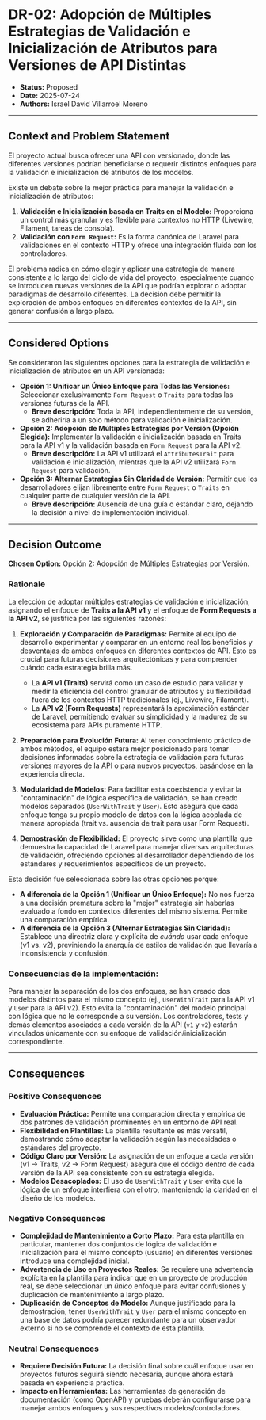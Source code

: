 # DR-02: Adopción de Múltiples Estrategias de Validación e Inicialización de Atributos para Versiones de API Distintas

-   **Status:** Proposed
-   **Date:** 2025-07-24
-   **Authors:** Israel David Villarroel Moreno

---

## Context and Problem Statement

El proyecto actual busca ofrecer una API con versionado, donde las diferentes versiones podrían beneficiarse o requerir distintos enfoques para la validación e inicialización de atributos de los modelos.

Existe un debate sobre la mejor práctica para manejar la validación e inicialización de atributos:
1.  **Validación e Inicialización basada en Traits en el Modelo:** Proporciona un control más granular y es flexible para contextos no HTTP (Livewire, Filament, tareas de consola).
2.  **Validación con `Form Request`:** Es la forma canónica de Laravel para validaciones en el contexto HTTP y ofrece una integración fluida con los controladores.

El problema radica en cómo elegir y aplicar una estrategia de manera consistente a lo largo del ciclo de vida del proyecto, especialmente cuando se introducen nuevas versiones de la API que podrían explorar o adoptar paradigmas de desarrollo diferentes. La decisión debe permitir la exploración de ambos enfoques en diferentes contextos de la API, sin generar confusión a largo plazo.

---

## Considered Options

Se consideraron las siguientes opciones para la estrategia de validación e inicialización de atributos en un API versionada:

-   **Opción 1: Unificar un Único Enfoque para Todas las Versiones:** Seleccionar exclusivamente `Form Request` o `Traits` para todas las versiones futuras de la API.
    * **Breve descripción:** Toda la API, independientemente de su versión, se adheriría a un solo método para validación e inicialización.
-   **Opción 2: Adopción de Múltiples Estrategias por Versión (Opción Elegida):** Implementar la validación e inicialización basada en Traits para la API v1 y la validación basada en `Form Request` para la API v2.
    * **Breve descripción:** La API v1 utilizará el `AttributesTrait` para validación e inicialización, mientras que la API v2 utilizará `Form Request` para validación.
-   **Opción 3: Alternar Estrategias Sin Claridad de Versión:** Permitir que los desarrolladores elijan libremente entre `Form Request` o `Traits` en cualquier parte de cualquier versión de la API.
    * **Breve descripción:** Ausencia de una guía o estándar claro, dejando la decisión a nivel de implementación individual.

---

## Decision Outcome

**Chosen Option:** Opción 2: Adopción de Múltiples Estrategias por Versión.

### Rationale

La elección de adoptar múltiples estrategias de validación e inicialización, asignando el enfoque de **Traits a la API v1** y el enfoque de **Form Requests a la API v2**, se justifica por las siguientes razones:

1.  **Exploración y Comparación de Paradigmas:** Permite al equipo de desarrollo experimentar y comparar en un entorno real los beneficios y desventajas de ambos enfoques en diferentes contextos de API. Esto es crucial para futuras decisiones arquitectónicas y para comprender cuándo cada estrategia brilla más.
    * La **API v1 (Traits)** servirá como un caso de estudio para validar y medir la eficiencia del control granular de atributos y su flexibilidad fuera de los contextos HTTP tradicionales (ej., Livewire, Filament).
    * La **API v2 (Form Requests)** representará la aproximación estándar de Laravel, permitiendo evaluar su simplicidad y la madurez de su ecosistema para APIs puramente HTTP.

2.  **Preparación para Evolución Futura:** Al tener conocimiento práctico de ambos métodos, el equipo estará mejor posicionado para tomar decisiones informadas sobre la estrategia de validación para futuras versiones mayores de la API o para nuevos proyectos, basándose en la experiencia directa.

3.  **Modularidad de Modelos:** Para facilitar esta coexistencia y evitar la "contaminación" de lógica específica de validación, se han creado modelos separados (`UserWithTrait` y `User`). Esto asegura que cada enfoque tenga su propio modelo de datos con la lógica acoplada de manera apropiada (trait vs. ausencia de trait para usar Form Request).

4.  **Demostración de Flexibilidad:** El proyecto sirve como una plantilla que demuestra la capacidad de Laravel para manejar diversas arquitecturas de validación, ofreciendo opciones al desarrollador dependiendo de los estándares y requerimientos específicos de un proyecto.

Esta decisión fue seleccionada sobre las otras opciones porque:
* **A diferencia de la Opción 1 (Unificar un Único Enfoque):** No nos fuerza a una decisión prematura sobre la "mejor" estrategia sin haberlas evaluado a fondo en contextos diferentes del mismo sistema. Permite una comparación empírica.
* **A diferencia de la Opción 3 (Alternar Estrategias Sin Claridad):** Establece una directriz clara y explícita de *cuándo* usar cada enfoque (v1 vs. v2), previniendo la anarquía de estilos de validación que llevaría a inconsistencia y confusión.

### Consecuencias de la implementación:

Para manejar la separación de los dos enfoques, se han creado dos modelos distintos para el mismo concepto (ej., `UserWithTrait` para la API v1 y `User` para la API v2). Esto evita la "contaminación" del modelo principal con lógica que no le corresponde a su versión. Los controladores, tests y demás elementos asociados a cada versión de la API (`v1` y `v2`) estarán vinculados únicamente con su enfoque de validación/inicialización correspondiente.

---

## Consequences

### Positive Consequences

-   **Evaluación Práctica:** Permite una comparación directa y empírica de dos patrones de validación prominentes en un entorno de API real.
-   **Flexibilidad en Plantillas:** La plantilla resultante es más versátil, demostrando cómo adaptar la validación según las necesidades o estándares del proyecto.
-   **Código Claro por Versión:** La asignación de un enfoque a cada versión (v1 -> Traits, v2 -> Form Request) asegura que el código dentro de cada versión de la API sea consistente con su estrategia elegida.
-   **Modelos Desacoplados:** El uso de `UserWithTrait` y `User` evita que la lógica de un enfoque interfiera con el otro, manteniendo la claridad en el diseño de los modelos.

### Negative Consequences

-   **Complejidad de Mantenimiento a Corto Plazo:** Para esta plantilla en particular, mantener dos conjuntos de lógica de validación e inicialización para el mismo concepto (usuario) en diferentes versiones introduce una complejidad inicial.
-   **Advertencia de Uso en Proyectos Reales:** Se requiere una advertencia explícita en la plantilla para indicar que en un proyecto de producción real, se debe seleccionar un *único* enfoque para evitar confusiones y duplicación de mantenimiento a largo plazo.
-   **Duplicación de Conceptos de Modelo:** Aunque justificado para la demostración, tener `UserWithTrait` y `User` para el mismo concepto en una base de datos podría parecer redundante para un observador externo si no se comprende el contexto de esta plantilla.

### Neutral Consequences

-   **Requiere Decisión Futura:** La decisión final sobre cuál enfoque usar en proyectos futuros seguirá siendo necesaria, aunque ahora estará basada en experiencia práctica.
-   **Impacto en Herramientas:** Las herramientas de generación de documentación (como OpenAPI) y pruebas deberán configurarse para manejar ambos enfoques y sus respectivos modelos/controladores.